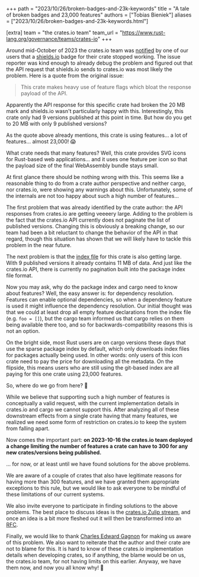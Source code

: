 +++
path = "2023/10/26/broken-badges-and-23k-keywords"
title = "A tale of broken badges and 23,000 features"
authors = ["Tobias Bieniek"]
aliases = ["2023/10/26/broken-badges-and-23k-keywords.html"]

[extra]
team = "the crates.io team"
team_url = "https://www.rust-lang.org/governance/teams/crates-io"
+++

Around mid-October of 2023 the crates.io team was [notified](https://github.com/rust-lang/crates.io/issues/7269) by one of our users that a [shields.io](https://shields.io) badge for their crate stopped working. The issue reporter was kind enough to already debug the problem and figured out that the API request that shields.io sends to crates.io was most likely the problem. Here is a quote from the original issue:

> This crate makes heavy use of feature flags which bloat the response payload of the API.

Apparently the API response for this specific crate had broken the 20 MB mark and shields.io wasn't particularly happy with this. Interestingly, this crate only had 9 versions published at this point in time. But how do you get to 20 MB with only 9 published versions?

As the quote above already mentions, this crate is using features… a lot of features… almost 23,000! 😱

What crate needs that many features? Well, this crate provides SVG icons for Rust-based web applications… and it uses one feature per icon so that the payload size of the final WebAssembly bundle stays small.

At first glance there should be nothing wrong with this. This seems like a reasonable thing to do from a crate author perspective and neither cargo, nor crates.io, were showing any warnings about this. Unfortunately, some of the internals are not too happy about such a high number of features…

The first problem that was already identified by the crate author: the API responses from crates.io are getting veeeery large. Adding to the problem is the fact that the crates.io API currently does not paginate the list of published versions. Changing this is obviously a breaking change, so our team had been a bit reluctant to change the behavior of the API in that regard, though this situation has shown that we will likely have to tackle this problem in the near future.

The next problem is that the [index file](https://index.crates.io/ic/on/icondata) for this crate is also getting large. With 9 published versions it already contains 11 MB of data. And just like the crates.io API, there is currently no pagination built into the package index file format.

Now you may ask, why do the package index and cargo need to know about features? Well, the easy answer is: for dependency resolution. Features can enable optional dependencies, so when a dependency feature is used it might influence the dependency resolution. Our initial thought was that we could at least drop all empty feature declarations from the index file (e.g. `foo = []`), but the cargo team informed us that cargo relies on them being available there too, and so for backwards-compatibility reasons this is not an option.

On the bright side, most Rust users are on cargo versions these days that use the sparse package index by default, which only downloads index files for packages actually being used. In other words: only users of this icon crate need to pay the price for downloading all the metadata. On the flipside, this means users who are still using the git-based index are all paying for this one crate using 23,000 features.

So, where do we go from here? 🤔

While we believe that supporting such a high number of features is conceptually a valid request, with the current implementation details in crates.io and cargo we cannot support this. After analyzing all of these downstream effects from a single crate having that many features, we realized we need some form of restriction on crates.io to keep the system from falling apart.

Now comes the important part: **on 2023-10-16 the crates.io team deployed a change limiting the number of features a crate can have to 300 for any new crates/versions being published.**

… for now, or at least until we have found solutions for the above problems.

We are aware of a couple of crates that also have legitimate reasons for having more than 300 features, and we have granted them appropriate exceptions to this rule, but we would like to ask everyone to be mindful of these limitations of our current systems.

We also invite everyone to participate in finding solutions to the above problems. The best place to discuss ideas is the [crates.io Zulip stream](https://rust-lang.zulipchat.com/#narrow/stream/318791-t-crates-io/), and once an idea is a bit more fleshed out it will then be transformed into an [RFC](https://github.com/rust-lang/rfcs/).

Finally, we would like to thank [Charles Edward Gagnon](https://github.com/Carlosted) for making us aware of this problem. We also want to reiterate that the author and their crate are not to blame for this. It is hard to know of these crates.io implementation details when developing crates, so if anything, the blame would be on us, the crates.io team, for not having limits on this earlier. Anyway, we have them now, and now you all know why! 👋

